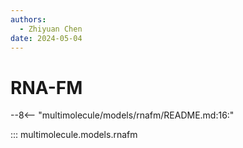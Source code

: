 ```yaml
---
authors:
  - Zhiyuan Chen
date: 2024-05-04
---
```


# RNA-FM

--8<-- "multimolecule/models/rnafm/README.md:16:"

::: multimolecule.models.rnafm
